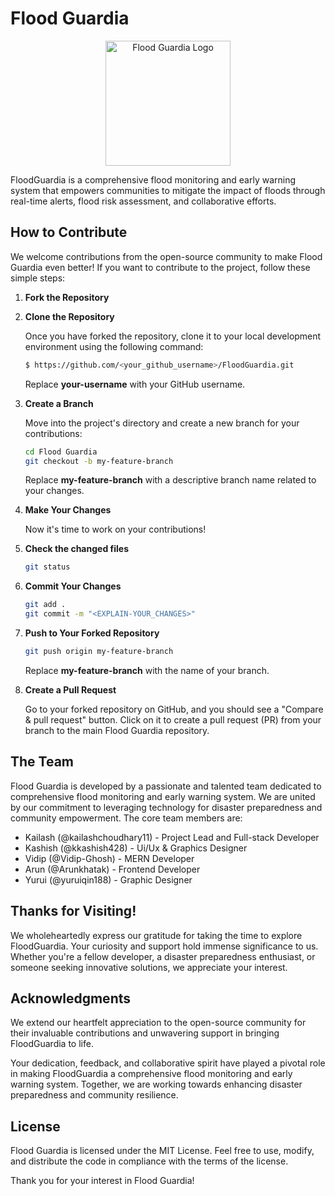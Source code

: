 # Flood Guardia

<p align="center">
    <img src="https://github.com/PekaVengers/FloodGuardia/assets/91741581/936d1917-d439-45e8-bbf1-532f2f25839d" alt="Flood Guardia Logo" width="200" height="200">
</p>

FloodGuardia is a comprehensive flood monitoring and early warning system that empowers communities to mitigate the impact of floods through real-time alerts, flood risk assessment, and collaborative efforts.

## How to Contribute

We welcome contributions from the open-source community to make Flood Guardia even better! If you want to contribute to the project, follow these simple steps:

1. **Fork the Repository**

2. **Clone the Repository**

   Once you have forked the repository, clone it to your local development environment using the following command:

   ```sh
   $ https://github.com/<your_github_username>/FloodGuardia.git
   ```

   Replace **your-username** with your GitHub username.

3. **Create a Branch**

   Move into the project's directory and create a new branch for your contributions:

   ```sh
   cd Flood Guardia
   git checkout -b my-feature-branch
   ```

   Replace **my-feature-branch** with a descriptive branch name related to your changes.

4. **Make Your Changes**

   Now it's time to work on your contributions! 

5. **Check the changed files**

   ```sh
   git status
   ```

6. **Commit Your Changes**

   ```sh
   git add .
   git commit -m "<EXPLAIN-YOUR_CHANGES>"
   ```

7. **Push to Your Forked Repository**

   ```sh
   git push origin my-feature-branch
   ```

   Replace **my-feature-branch** with the name of your branch.

8. **Create a Pull Request**

   Go to your forked repository on GitHub, and you should see a "Compare & pull request" button. Click on it to create a pull request (PR) from your branch to the main Flood Guardia repository.

## The Team

Flood Guardia is developed by a passionate and talented team dedicated to comprehensive flood monitoring and early warning system. We are united by our commitment to leveraging technology for disaster preparedness and community empowerment. The core team members are:

- Kailash (@kailashchoudhary11) - Project Lead and Full-stack Developer
- Kashish (@kkashish428) - Ui/Ux & Graphics Designer
- Vidip (@Vidip-Ghosh) - MERN Developer
- Arun (@Arunkhatak) - Frontend Developer
- Yurui (@yuruiqin188) - Graphic Designer

## Thanks for Visiting!

We wholeheartedly express our gratitude for taking the time to explore FloodGuardia. Your curiosity and support hold immense significance to us. Whether you're a fellow developer, a disaster preparedness enthusiast, or someone seeking innovative solutions, we appreciate your interest.

## Acknowledgments

We extend our heartfelt appreciation to the open-source community for their invaluable contributions and unwavering support in bringing FloodGuardia to life.

Your dedication, feedback, and collaborative spirit have played a pivotal role in making FloodGuardia a comprehensive flood monitoring and early warning system. Together, we are working towards enhancing disaster preparedness and community resilience.

## License

Flood Guardia is licensed under the MIT License. Feel free to use, modify, and distribute the code in compliance with the terms of the license.

Thank you for your interest in Flood Guardia! 
